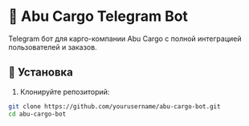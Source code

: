 # 🤖 Abu Cargo Telegram Bot

Telegram бот для карго-компании Abu Cargo с полной интеграцией пользователей и заказов.

## 🚀 Установка

1. Клонируйте репозиторий:
```bash
git clone https://github.com/yourusername/abu-cargo-bot.git
cd abu-cargo-bot
